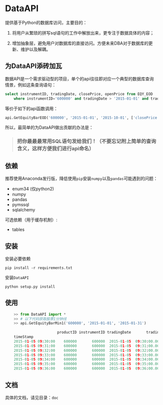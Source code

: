 DataAPI
====================


提供基于Python的数据库访问，主要目的：

1. 将用户从繁琐的拼写sql语句的工作中解放出来，更专注于数据具体的内容；

2. 增加抽象层，避免用户对数据库的直接访问。方便未来DBA对于数据库的更新、维护以及解耦。

	
为DataAPI添砖加瓦
-----------------------

数据API是一个需求驱动型的项目，单个的api往往即对应一个典型的数据库查询情景，例如这条查询语句：

```sql
select instrumentID, tradingDate, closePrice, openPrice from EQY_EOD 
	where instrumentID='600000' and tradingDate > '2015-01-01' and tradingDate < '2015-10-01'
```

等价于如下的api函数调用：

```python
api.GetEquityBarEOD('600000', '2015-01-01', '2015-10-01', ['closePrice', 'openPrice'])
```

所以，最简单的为DataAPI做出贡献的办法是：

> ### 把你最最最常用SQL语句发给我们！（不要忘记附上简单的查询含义，这样方便我们进行api命名）


依赖
-------------------

推荐使用Anaconda发行版，降低使用``pip``安装``numpy``以及``pandas``可能遇到的问题：

 - enum34 (仅python2)
 - numpy
 - pandas
 - pymssql
 - sqlalchemy
 
可选依赖（用于缓存机制）:

 - tables

安装
-----------------

安装必要依赖

	pip install -r requirements.txt
	
安装``DataAPI``

	python setup.py install
 
使用
-----------------

```python
	>> from DataAPI import *
	>> # 以下代码获取股票1分钟线
	>> api.GetEquityBarMin1('600000', '2015-01-01', '2015-01-31')
	
                    	productID instrumentID tradingDate       tradingTime
	timeStamp                                                                  
	2015-01-05 09:30:00    600000       600000  2015-01-05  09:30:00.0000000   
	2015-01-05 09:31:00    600000       600000  2015-01-05  09:31:00.0000000   
	2015-01-05 09:32:00    600000       600000  2015-01-05  09:32:00.0000000   
	2015-01-05 09:33:00    600000       600000  2015-01-05  09:33:00.0000000   
	2015-01-05 09:34:00    600000       600000  2015-01-05  09:34:00.0000000   
	2015-01-05 09:35:00    600000       600000  2015-01-05  09:35:00.0000000   
	2015-01-05 09:36:00    600000       600000  2015-01-05  09:36:00.0000000   
```

文档
-----------------------

具体的文档，请见目录：``doc``






	